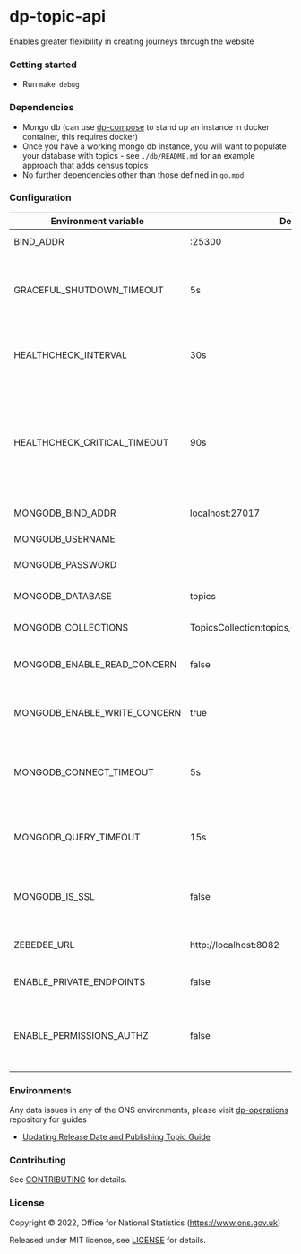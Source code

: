 dp-topic-api
================

Enables greater flexibility in creating journeys through the website

### Getting started

* Run `make debug`

### Dependencies

* Mongo db (can use [dp-compose](https://github.com/ONSdigital/dp-compose) to stand up an instance in docker container, this requires docker)
* Once you have a working mongo db instance, you will want to populate your database with topics - see `./db/README.md` for an example approach that adds census topics
* No further dependencies other than those defined in `go.mod`

### Configuration

| Environment variable         | Default                                           | Description
| ---------------------------- | ------------------------------------------------- | -----------
| BIND_ADDR                    | :25300                                            | The host and port to bind to
| GRACEFUL_SHUTDOWN_TIMEOUT    | 5s                                                | The graceful shutdown timeout in seconds (`time.Duration` format)
| HEALTHCHECK_INTERVAL         | 30s                                               | Time between self-healthchecks (`time.Duration` format)
| HEALTHCHECK_CRITICAL_TIMEOUT | 90s                                               | Time to wait until an unhealthy dependent propagates its state to make this app unhealthy (`time.Duration` format)
| MONGODB_BIND_ADDR            | localhost:27017                                   | The MongoDB bind address
| MONGODB_USERNAME             |                                                   | MongoDB Username
| MONGODB_PASSWORD             |                                                   | MongoDB Password
| MONGODB_DATABASE             | topics                                            | The MongoDB topics database
| MONGODB_COLLECTIONS          | TopicsCollection:topics,ContentCollection:content | MongoDB collections
| MONGODB_ENABLE_READ_CONCERN  | false                                             | Switch to use (or not) majority read concern
| MONGODB_ENABLE_WRITE_CONCERN | true                                              | Switch to use (or not) majority write concern
| MONGODB_CONNECT_TIMEOUT      | 5s                                                | The timeout when connecting to MongoDB (`time.Duration` format)
| MONGODB_QUERY_TIMEOUT        | 15s                                               | The timeout for querying MongoDB (`time.Duration` format)
| MONGODB_IS_SSL               | false                                             | Switch to use (or not) TLS when connecting to mongodb
| ZEBEDEE_URL                  | http://localhost:8082                             | The URL to Zebedee (for authentication)
| ENABLE_PRIVATE_ENDPOINTS     | false                                             | Enable private endpoints for the API
| ENABLE_PERMISSIONS_AUTHZ     | false                                             | Enable/disable user/service permissions checking for private endpoints

### Environments

Any data issues in any of the ONS environments, please visit [dp-operations](https://github.com/ONSdigital/dp-operations) repository for guides

- [Updating Release Date and Publishing Topic Guide](https://github.com/ONSdigital/dp-operations/blob/main/data-fixes/update-topic-release-date.md#update-topic-release-date)

### Contributing

See [CONTRIBUTING](CONTRIBUTING.md) for details.

### License

Copyright © 2022, Office for National Statistics (https://www.ons.gov.uk)

Released under MIT license, see [LICENSE](LICENSE.md) for details.
